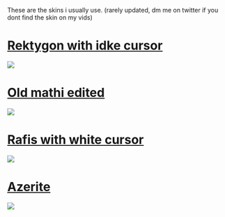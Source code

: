 These are the skins i usually use.
(rarely updated, dm me on twitter if you dont find the skin on my vids)

# [Rektygon with idke cursor](http://www.mediafire.com/file/4tneweazqs5gqb8/Rektygon_%2526_colorbog.osk/file)
![](https://osu.ppy.sh/ss/15786661/82af)


# [Old mathi edited](http://www.mediafire.com/file/jc9ngkl4yfnqfzp/mathi_ensalada.osk/file)
![](https://osu.ppy.sh/ss/15786696/328d)


# [Rafis with white cursor](http://www.mediafire.com/file/ix5h3ke8ztkdsj7/Prawilosc_vJP_without_followpoints.osk/file)
![](https://osu.ppy.sh/ss/15786721/00bf)


# [Azerite](https://www.mediafire.com/file/8ov7p81tdr28b6f/%2523azer8dawn.osk/file)
![](https://osu.ppy.sh/ss/15979168/80c6)
